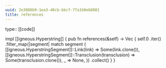 ```yaml
---
uuid: 2e3088b9-1ea3-48cb-bbcf-7fa1b0eb8881
title: references
---
```


type:: [[code]]

impl [[igneous.Hyperstring]] {
    pub fn references(&self) -> Vec<String> {
        self.0
            .iter()
            .filter_map(|segment| match segment {
                [[igneous.HyperstringSegment]]::Link(link) => Some(link.clone()),
                [[igneous.HyperstringSegment]]::Transclusion(transclusion) => Some(transclusion.clone()),
                _ => None,
            })
            .collect()
    }
}